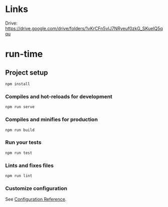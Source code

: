 # Links

Drive: https://drive.google.com/drive/folders/1vKrCFn5vlJ7NRyeuf0zkG_SKuelQ5qqu

# run-time

## Project setup
```
npm install
```

### Compiles and hot-reloads for development
```
npm run serve
```

### Compiles and minifies for production
```
npm run build
```

### Run your tests
```
npm run test
```

### Lints and fixes files
```
npm run lint
```

### Customize configuration
See [Configuration Reference](https://cli.vuejs.org/config/).
